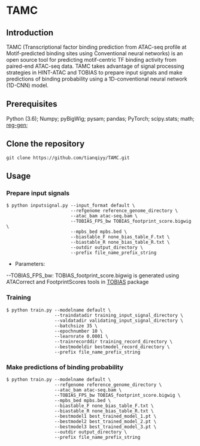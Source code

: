 # TAMC
## Introduction
TAMC (Transcriptional factor binding prediction from ATAC-seq profile at Motif-predicted binding sites using Conventional neural networks) is an open source tool for predicting motif-centric TF binding activity from paired-end ATAC-seq data. TAMC takes advantage of signal processing strategies in HINT-ATAC and TOBIAS to prepare input signals and make predictions of binding probability using a 1D-conventional neural network (1D-CNN) model.


## Prerequisites
Python (3.6); Numpy; pyBigWig; pysam; pandas; PyTorch; scipy.stats; math; [reg-gen](https://github.com/CostaLab/reg-gen);


## Clone the repository
```
git clone https://github.com/tianqiyy/TAMC.git
```

## Usage
### Prepare input signals
```
$ python inputsignal.py --input_format default \
                        --refgenome reference_genome_directory \
                        --atac_bam atac-seq.bam \
                        --TOBIAS_FPS_bw TOBIAS_footprint_score.bigwig \
                        --mpbs_bed mpbs.bed \
                        --biastable_F none_bias_table_F.txt \
                        --biastable_R none_bias_table_R.txt \
                        --outdir output_directory \
                        --prefix file_name_prefix_string
```
* Parameters:

\--TOBIAS_FPS_bw: TOBIAS_footprint_score.bigwig is generated using ATACorrect and FootprintScores tools in [TOBIAS](https://github.com/loosolab/TOBIAS)  package

### Training
```
$ python train.py --modelname default \
                  --traindatadir training_input_signal_directory \
                  --valdatadir validating_input_signal_directory \
                  --batchsize 35 \
                  --epochnumber 10 \
                  --learnrate 0.0001 \
                  --trainrecorddir training_record_directory \
                  --bestmodeldir bestmodel_record_directory \
                  --prefix file_name_prefix_string
```

### Make predictions of binding probability
```
$ python train.py --modelname default \
                  --refgenome reference_genome_directory \
                  --atac_bam atac-seq.bam \
                  --TOBIAS_FPS_bw TOBIAS_footprint_score.bigwig \
                  --mpbs_bed mpbs.bed \
                  --biastable_F none_bias_table_F.txt \
                  --biastable_R none_bias_table_R.txt \
                  --bestmodel1 best_trained_model_1.pt \
                  --bestmodel2 best_trained_model_2.pt \
                  --bestmodel3 best_trained_model_3.pt \
                  --outdir output_directory \
                  --prefix file_name_prefix_string
```
